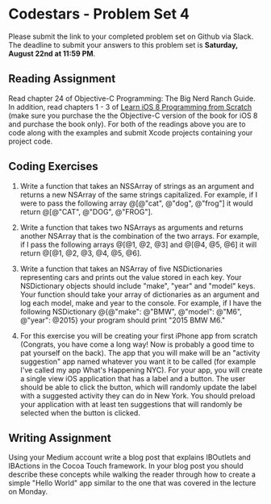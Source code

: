 # Codestars - Problem Set 4

Please submit the link to your completed problem set on Github via Slack. The deadline to submit your answers to this problem set is **Saturday, August 22nd at 11:59 PM**.

## Reading Assignment
Read chapter 24 of Objective-C Programming: The Big Nerd Ranch Guide. In addition, read chapters 1 - 3 of [Learn iOS 8 Programming from Scratch ](http://www.appcoda.com/book/learn-ios7-programming-from-scratch.html) (make sure you purchase the the Objective-C version of the book for iOS 8 and purchase the book only). For both of the readings above you are to code along with the examples and submit Xcode projects containing your project code.

## Coding Exercises
1) Write a function that takes an NSSArray of strings as an argument and returns a new NSArray of the same strings capitalized. For example, if I were to pass the following array @[@"cat", @"dog", @"frog"] it would return @[@"CAT", @"DOG", @"FROG"].

2) Write a function that takes two NSArrays as arguments and returns another NSArray that is the combination of the two arrays. For example, if I pass the following arrays @[@1, @2, @3] and @[@4, @5, @6] it will return @[@1, @2, @3, @4, @5, @6].

3) Write a function that takes an NSArray of five NSDictionaries representing cars and prints out the value stored in each key. Your NSDictionary objects should include "make", "year" and "model" keys. Your function should take your array of dictionaries as an argument and log each model, make and year to the console. For example, if I have the following NSDictionary @{@"make": @"BMW", @"model": @"M6", @"year": @2015} your program should print "2015 BMW M6."
 
4) For this exercise you will be creating your first iPhone app from scratch (Congrats, you have come a long way! Now is probably a good time to pat yourself on the back). The app that you will make will be an "activity suggestion" app named whatever you want it to be called (for example I've called my app What's Happening NYC). For your app, you will create a single view iOS application that has a label and a button. The user should be able to click the button, which will randomly update the label with a suggested activity they can do in New York. You should preload your application with at least ten suggestions that will randomly be selected when the button is clicked.
 

## Writing Assignment
Using your Medium account write a blog post that explains IBOutlets and IBActions in the Cocoa Touch framework. In your blog post you should describe these concepts while walking the reader through how to create a simple "Hello World" app similar to the one that was covered in the lecture on Monday.
